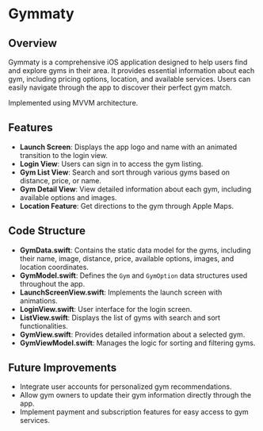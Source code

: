 
# Gymmaty

## Overview

Gymmaty is a comprehensive iOS application designed to help users find and explore gyms in their area. It provides essential information about each gym, including pricing options, location, and available services. Users can easily navigate through the app to discover their perfect gym match.

Implemented using MVVM architecture.

## Features

- **Launch Screen**: Displays the app logo and name with an animated transition to the login view.
- **Login View**: Users can sign in to access the gym listing.
- **Gym List View**: Search and sort through various gyms based on distance, price, or name.
- **Gym Detail View**: View detailed information about each gym, including available options and images.
- **Location Feature**: Get directions to the gym through Apple Maps.

## Code Structure

- **GymData.swift**: Contains the static data model for the gyms, including their name, image, distance, price, available options, images, and location coordinates.
- **GymModel.swift**: Defines the `Gym` and `GymOption` data structures used throughout the app.
- **LaunchScreenView.swift**: Implements the launch screen with animations.
- **LoginView.swift**: User interface for the login screen.
- **ListView.swift**: Displays the list of gyms with search and sort functionalities.
- **GymView.swift**: Provides detailed information about a selected gym.
- **GymViewModel.swift**: Manages the logic for sorting and filtering gyms.

## Future Improvements

- Integrate user accounts for personalized gym recommendations.
- Allow gym owners to update their gym information directly through the app.
- Implement payment and subscription features for easy access to gym services.
